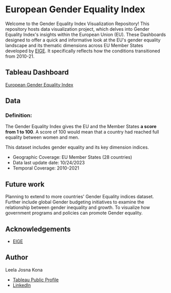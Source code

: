 
# European Gender Equality Index
Welcome to the Gender Equality Index Visualization Repository!
This repository hosts data visualization project, which delves into Gender Equality Index's insights within the European Union (EU). These Dashboards designed to offer a quick and informative look at the EU's gender equality landscape and its thematic dimensions across EU Member States developed by [EIGE](https://eige.europa.eu/gender-equality-index). It specifically reflects how the conditions transitioned from 2010-21.

## Tableau Dashboard
[European Gender Equality Index](https://public.tableau.com/app/profile/lkona/viz/EuropeanGenderEqualityIndex/EUGenderEqualityIndex)

## Data

### Definition:
The Gender Equality Index gives the EU and the Member States **a score from 1 to 100**. A score of 100 would mean that a country had reached full equality between women and men.

This dataset includes gender equality and its key dimension indices.

- Geographic Coverage: EU Member States (28 countries)
- Data last update date: 10/24/2023 
- Temporal Coverage: 2010-2021

## Future work
Planning to extend to more countries' Gender Equality indices dataset. Further include global Gender budgeting initiatives to examine the relationship between gender inequality and growth. To visualize how government programs and policies can promote Gender equality.






## Acknowledgements

 - [EIGE](https://eige.europa.eu/gender-equality-index)
 


## Author

Leela Josna Kona 
- [Tableau Public Profile](https://public.tableau.com/app/profile/lkona)
- [LinkedIn](https://www.linkedin.com/in/lkona/)

